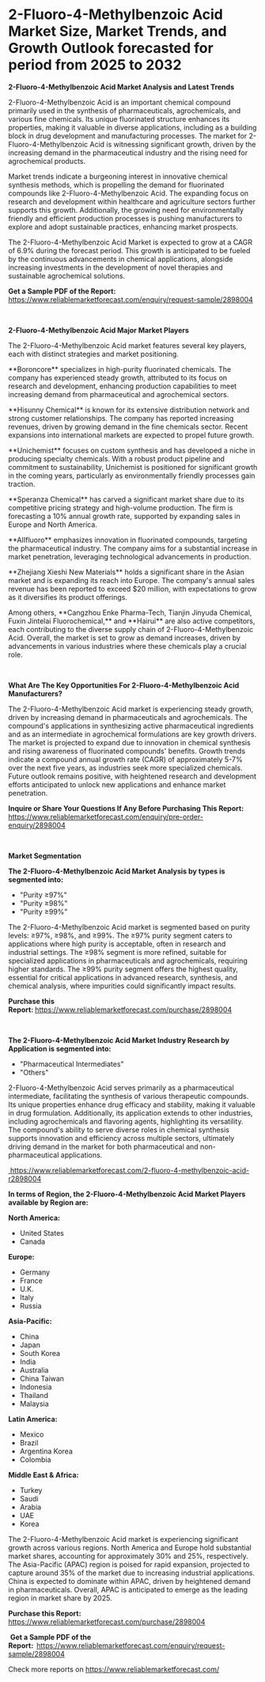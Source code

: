 <p><h1>2-Fluoro-4-Methylbenzoic Acid Market Size, Market Trends, and Growth Outlook forecasted for period from 2025 to 2032</h1></p><p><strong>2-Fluoro-4-Methylbenzoic Acid Market Analysis and Latest Trends</strong></p>
<p><p>2-Fluoro-4-Methylbenzoic Acid is an important chemical compound primarily used in the synthesis of pharmaceuticals, agrochemicals, and various fine chemicals. Its unique fluorinated structure enhances its properties, making it valuable in diverse applications, including as a building block in drug development and manufacturing processes. The market for 2-Fluoro-4-Methylbenzoic Acid is witnessing significant growth, driven by the increasing demand in the pharmaceutical industry and the rising need for agrochemical products.</p><p>Market trends indicate a burgeoning interest in innovative chemical synthesis methods, which is propelling the demand for fluorinated compounds like 2-Fluoro-4-Methylbenzoic Acid. The expanding focus on research and development within healthcare and agriculture sectors further supports this growth. Additionally, the growing need for environmentally friendly and efficient production processes is pushing manufacturers to explore and adopt sustainable practices, enhancing market prospects.</p><p>The 2-Fluoro-4-Methylbenzoic Acid Market is expected to grow at a CAGR of 6.9% during the forecast period. This growth is anticipated to be fueled by the continuous advancements in chemical applications, alongside increasing investments in the development of novel therapies and sustainable agrochemical solutions.</p></p>
<p><strong>Get a Sample PDF of the Report:&nbsp;</strong> <a href="https://www.reliablemarketforecast.com/enquiry/request-sample/2898004?utm_campaign=3194&utm_medium=2&utm_source=Github&utm_content=ia&utm_term=15032025&utm_id=2-fluoro-4-methylbenzoic-acid">https://www.reliablemarketforecast.com/enquiry/request-sample/2898004</a></p>
<p>&nbsp;</p>
<p><strong>2-Fluoro-4-Methylbenzoic Acid Major Market Players</strong></p>
<p><p>The 2-Fluoro-4-Methylbenzoic Acid market features several key players, each with distinct strategies and market positioning. </p><p>**Boroncore** specializes in high-purity fluorinated chemicals. The company has experienced steady growth, attributed to its focus on research and development, enhancing production capabilities to meet increasing demand from pharmaceutical and agrochemical sectors. </p><p>**Hisunny Chemical** is known for its extensive distribution network and strong customer relationships. The company has reported increasing revenues, driven by growing demand in the fine chemicals sector. Recent expansions into international markets are expected to propel future growth.</p><p>**Unichemist** focuses on custom synthesis and has developed a niche in producing specialty chemicals. With a robust product pipeline and commitment to sustainability, Unichemist is positioned for significant growth in the coming years, particularly as environmentally friendly processes gain traction.</p><p>**Speranza Chemical** has carved a significant market share due to its competitive pricing strategy and high-volume production. The firm is forecasting a 10% annual growth rate, supported by expanding sales in Europe and North America.</p><p>**AIIfluoro** emphasizes innovation in fluorinated compounds, targeting the pharmaceutical industry. The company aims for a substantial increase in market penetration, leveraging technological advancements in production.</p><p>**Zhejiang Xieshi New Materials** holds a significant share in the Asian market and is expanding its reach into Europe. The company's annual sales revenue has been reported to exceed $20 million, with expectations to grow as it diversifies its product offerings.</p><p>Among others, **Cangzhou Enke Pharma-Tech, Tianjin Jinyuda Chemical, Fuxin Jintelai Fluorochemical,** and **Hairui** are also active competitors, each contributing to the diverse supply chain of 2-Fluoro-4-Methylbenzoic Acid. Overall, the market is set to grow as demand increases, driven by advancements in various industries where these chemicals play a crucial role.</p></p>
<p>&nbsp;</p>
<p><strong>What Are The Key Opportunities For 2-Fluoro-4-Methylbenzoic Acid Manufacturers?</strong></p>
<p><p>The 2-Fluoro-4-Methylbenzoic Acid market is experiencing steady growth, driven by increasing demand in pharmaceuticals and agrochemicals. The compound's applications in synthesizing active pharmaceutical ingredients and as an intermediate in agrochemical formulations are key growth drivers. The market is projected to expand due to innovation in chemical synthesis and rising awareness of fluorinated compounds' benefits. Growth trends indicate a compound annual growth rate (CAGR) of approximately 5-7% over the next five years, as industries seek more specialized chemicals. Future outlook remains positive, with heightened research and development efforts anticipated to unlock new applications and enhance market penetration.</p></p>
<p><strong>Inquire or Share Your Questions If Any Before Purchasing This Report:</strong> <a href="https://www.reliablemarketforecast.com/enquiry/pre-order-enquiry/2898004?utm_campaign=3194&utm_medium=2&utm_source=Github&utm_content=ia&utm_term=15032025&utm_id=2-fluoro-4-methylbenzoic-acid">https://www.reliablemarketforecast.com/enquiry/pre-order-enquiry/2898004</a></p>
<p>&nbsp;</p>
<p><strong>Market Segmentation</strong></p>
<p><strong>The 2-Fluoro-4-Methylbenzoic Acid Market Analysis by types is segmented into:</strong></p>
<p><ul><li>"Purity ≥97%"</li><li>"Purity ≥98%"</li><li>"Purity ≥99%"</li></ul></p>
<p><p>The 2-Fluoro-4-Methylbenzoic Acid market is segmented based on purity levels: ≥97%, ≥98%, and ≥99%. The ≥97% purity segment caters to applications where high purity is acceptable, often in research and industrial settings. The ≥98% segment is more refined, suitable for specialized applications in pharmaceuticals and agrochemicals, requiring higher standards. The ≥99% purity segment offers the highest quality, essential for critical applications in advanced research, synthesis, and chemical analysis, where impurities could significantly impact results.</p></p>
<p><strong>Purchase this Report:&nbsp;</strong><a href="https://www.reliablemarketforecast.com/purchase/2898004?utm_campaign=3194&utm_medium=2&utm_source=Github&utm_content=ia&utm_term=15032025&utm_id=2-fluoro-4-methylbenzoic-acid">https://www.reliablemarketforecast.com/purchase/2898004</a></p>
<p>&nbsp;</p>
<p><strong>The 2-Fluoro-4-Methylbenzoic Acid Market Industry Research by Application is segmented into:</strong></p>
<p><ul><li>"Pharmaceutical Intermediates"</li><li>"Others"</li></ul></p>
<p><p>2-Fluoro-4-Methylbenzoic Acid serves primarily as a pharmaceutical intermediate, facilitating the synthesis of various therapeutic compounds. Its unique properties enhance drug efficacy and stability, making it valuable in drug formulation. Additionally, its application extends to other industries, including agrochemicals and flavoring agents, highlighting its versatility. The compound's ability to serve diverse roles in chemical synthesis supports innovation and efficiency across multiple sectors, ultimately driving demand in the market for both pharmaceutical and non-pharmaceutical applications.</p></p>
<p><a href="https://www.reliablemarketforecast.com/2-fluoro-4-methylbenzoic-acid-r2898004?utm_campaign=3194&utm_medium=2&utm_source=Github&utm_content=ia&utm_term=15032025&utm_id=2-fluoro-4-methylbenzoic-acid">&nbsp;https://www.reliablemarketforecast.com/2-fluoro-4-methylbenzoic-acid-r2898004</a></p>
<p><strong>In terms of Region, the 2-Fluoro-4-Methylbenzoic Acid Market Players available by Region are:</strong></p>
<p>
    <p> <strong> North America: </strong>
        <ul>
            <li>United States</li>
            <li>Canada</li>
        </ul>
        </p> 
    <p> <strong> Europe: </strong>
        <ul>
            <li>Germany</li>
            <li>France</li>
            <li>U.K.</li>
            <li>Italy</li>
            <li>Russia</li>
        </ul>
        </p> 
    <p> <strong> Asia-Pacific: </strong>
        <ul>
            <li>China</li>
            <li>Japan</li>
            <li>South Korea</li>
            <li>India</li>
            <li>Australia</li>
            <li>China Taiwan</li>
            <li>Indonesia</li>
            <li>Thailand</li>
            <li>Malaysia</li>
        </ul>
        </p> 
    <p> <strong> Latin America: </strong>
        <ul>
            <li>Mexico</li>
            <li>Brazil</li>
            <li>Argentina Korea</li>
            <li>Colombia</li>
        </ul>
        </p> 
    <p> <strong> Middle East & Africa: </strong>
        <ul>
            <li>Turkey</li>
            <li>Saudi</li>
            <li>Arabia</li>
            <li>UAE</li>
            <li>Korea</li>
        </ul>
    </p>
    </p>
<p><p>The 2-Fluoro-4-Methylbenzoic Acid market is experiencing significant growth across various regions. North America and Europe hold substantial market shares, accounting for approximately 30% and 25%, respectively. The Asia-Pacific (APAC) region is poised for rapid expansion, projected to capture around 35% of the market due to increasing industrial applications. China is expected to dominate within APAC, driven by heightened demand in pharmaceuticals. Overall, APAC is anticipated to emerge as the leading region in market share by 2025.</p></p>
<p><strong>Purchase this Report: </strong><a href="https://www.reliablemarketforecast.com/purchase/2898004?utm_campaign=3194&utm_medium=2&utm_source=Github&utm_content=ia&utm_term=15032025&utm_id=2-fluoro-4-methylbenzoic-acid">https://www.reliablemarketforecast.com/purchase/2898004</a></p>
<p>&nbsp;<strong>Get a Sample PDF of the Report:&nbsp;&nbsp;</strong><a href="https://www.reliablemarketforecast.com/enquiry/request-sample/2898004?utm_campaign=3194&utm_medium=2&utm_source=Github&utm_content=ia&utm_term=15032025&utm_id=2-fluoro-4-methylbenzoic-acid">https://www.reliablemarketforecast.com/enquiry/request-sample/2898004</a></p>
<p><strong></strong></p>
<p>Check more reports on <a href="https://www.reliablemarketforecast.com/?utm_campaign=3194&utm_medium=2&utm_source=Github&utm_content=ia&utm_term=15032025&utm_id=2-fluoro-4-methylbenzoic-acid">https://www.reliablemarketforecast.com/</a></p>